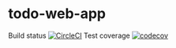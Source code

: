 # todo-web-app
Build status [![CircleCI](https://circleci.com/gh/ntnghia0320/todo-web-app/tree/master.svg?style=svg)](https://circleci.com/gh/ntnghia0320/todo-web-app/tree/master)
Test coverage [![codecov](https://codecov.io/gh/ntnghia0320/todo-web-app/branch/master/graph/badge.svg?token=KDNTUS7XXC)](https://codecov.io/gh/ntnghia0320/todo-web-app)
